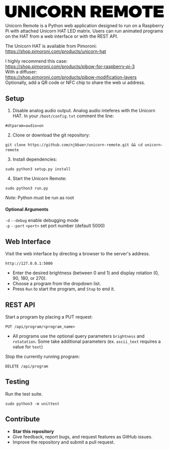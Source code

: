 ![Unicorn Remote](logo.png)

Unicorn Remote is a Python web application designed to run on a Raspberry Pi with attached Unicorn HAT LED matrix. Users can run animated programs on the HAT from a web interface or with the REST API.

The Unicorn HAT is available from Pimoroni:  
https://shop.pimoroni.com/products/unicorn-hat

I highly recommend this case:  
https://shop.pimoroni.com/products/pibow-for-raspberry-pi-3  
With a diffuser:  
https://shop.pimoroni.com/products/pibow-modification-layers  
Optionally, add a QR code or NFC chip to share the web ui address.


## Setup
1. Disable analog audio output. Analog audio inteferes with the Unicorn HAT. In your `/boot/config.txt` comment the line:
```
#dtparam=audio=on
```

2. Clone or download the git repository:
```
git clone https://github.com/njbbaer/unicorn-remote.git && cd unicorn-remote
```

3. Install dependencies:
```
sudo python3 setup.py install
```

4. Start the Unicorn Remote:
```
sudo python3 run.py
```
*Note:* Python must be run as root


#### Optional Arguments
`-d` `--debug` enable debugging mode  
`-p` `--port` `<port>` set port number (default 5000)


## Web Interface
Visit the web interface by directing a browser to the server's address.
```
http://127.0.0.1:5000
```

* Enter the desired brightness (between 0 and 1) and display rotation (0, 90, 180, or 270).
* Choose a program from the dropdown list.
* Press `Run` to start the program, and `Stop` to end it.


## REST API
Start a program by placing a PUT request:
```
PUT /api/program/<program_name>
```
* All programs use the optional query parameters `brightness` and `rotatation`. Some take additional parameters (ex. `ascii_text` requires a value for `text`)

Stop the currently running program:
```
DELETE /api/program
```


## Testing
Run the test suite.
```
sudo python3 -m unittest
```


## Contribute
* **Star this repository**
* Give feedback, report bugs, and request features as GitHub issues.
* Improve the repository and submit a pull request.


